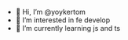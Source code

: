 - 👋 Hi, I’m @yoykertom
- 👀 I’m interested in fe develop
- 🌱 I’m currently learning js and ts

<!---
yoykertom/yoykertom is a ✨ special ✨ repository because its `README.md` (this file) appears on your GitHub profile.
You can click the Preview link to take a look at your changes.
--->
